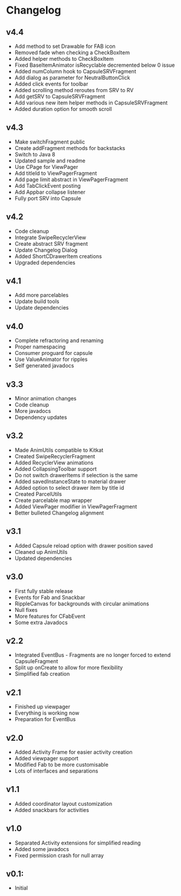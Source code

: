 # Changelog

## v4.4
* Add method to set Drawable for FAB icon
* Removed fade when checking a CheckBoxItem
* Added helper methods to CheckBoxItem
* Fixed BaseItemAnimator isRecyclable decremented below 0 issue
* Added numColumn hook to CapsuleSRVFragment
* Add dialog as parameter for NeutralButtonClick
* Added click events for toolbar 
* Added scrolling method reroutes from SRV to RV
* Add getSRV to CapsuleSRVFragment
* Add various new item helper methods in CapsuleSRVFragment
* Added duration option for smooth scroll

## v4.3
* Make switchFragment public
* Create addFragment methods for backstacks
* Switch to Java 8
* Updated sample and readme
* Use CPage for ViewPager
* Add titleId to ViewPagerFragment
* Add page limit abstract in ViewPagerFragment
* Add TabClickEvent posting
* Add Appbar collapse listener
* Fully port SRV into Capsule

## v4.2
* Code cleanup
* Integrate SwipeRecyclerView
* Create abstract SRV fragment
* Update Changelog Dialog
* Added ShortCDrawerItem creations
* Upgraded dependencies

## v4.1
* Add more parcelables
* Update build tools
* Update dependencies

## v4.0
* Complete refractoring and renaming
* Proper namespacing
* Consumer proguard for capsule
* Use ValueAnimator for ripples
* Self generated javadocs

## v3.3
* Minor animation changes
* Code cleanup
* More javadocs
* Dependency updates

## v3.2
* Made AnimUtils compatible to Kitkat
* Created SwipeRecyclerFragment
* Added RecyclerView animations
* Added CollapsingToolbar support
* Do not switch drawerItems if selection is the same
* Added savedInstanceState to material drawer
* Added option to select drawer item by title id
* Created ParcelUtils
* Create parcelable map wrapper
* Added ViewPager modifier in ViewPagerFragment
* Better bulleted Changelog alignment

## v3.1
* Added Capsule reload option with drawer position saved
* Cleaned up AnimUtils
* Updated dependencies

## v3.0
* First fully stable release
* Events for Fab and Snackbar
* RippleCanvas for backgrounds with circular animations
* Null fixes
* More features for CFabEvent
* Some extra Javadocs

## v2.2
* Integrated EventBus - Fragments are no longer forced to extend CapsuleFragment
* Split up onCreate to allow for more flexibility
* Simplified fab creation

## v2.1
* Finished up viewpager
* Everything is working now
* Preparation for EventBus

## v2.0
* Added Activity Frame for easier activity creation
* Added viewpager support
* Modified Fab to be more customisable
* Lots of interfaces and separations

## v1.1
* Added coordinator layout customization
* Added snackbars for activities

## v1.0
* Separated Activity extensions for simplified reading
* Added some javadocs
* Fixed permission crash for null array

## v0.1:
* Initial
